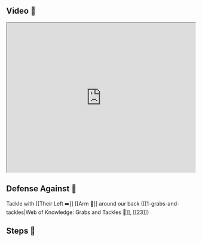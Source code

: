 ## Video 🎥

<iframe src="https://www.youtube.com/embed/4Bi7OLLs0Z8?start=591" width="100%" height="400"></iframe>

## Defense Against 🤺

Tackle with [[Their Left ➡️]] [[Arm 💪]] around our back ([[1-grabs-and-tackles|Web of Knowledge: Grabs and Tackles 🤝]], [[23]])
## Steps 👣
